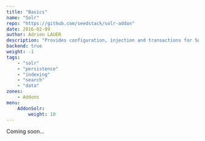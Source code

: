 ```yaml
---
title: "Basics"
name: "Solr"
repo: "https://github.com/seedstack/solr-addon"
date: 2016-02-09
author: Adrien LAUER
description: "Provides configuration, injection and transactions for Solr."
backend: true
weight: -1
tags:
    - "solr"
    - "persistence"
    - "indexing"
    - "search"
    - "data"
zones:
    - Addons
menu:
    AddonSolr:
        weight: 10
---
```


Coming soon...